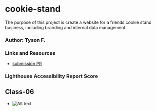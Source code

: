 # cookie-stand


The purpose of this project is create a website for a friends cookie stand business, including branding and internal data management.

### Author: Tyson F.

### Links and Resources

* [submission PR](http://xyz.com)

### Lighthouse Accessibility Report Score
## Class-06

* ![Alt text](class-06-Lighthouse.png) 
